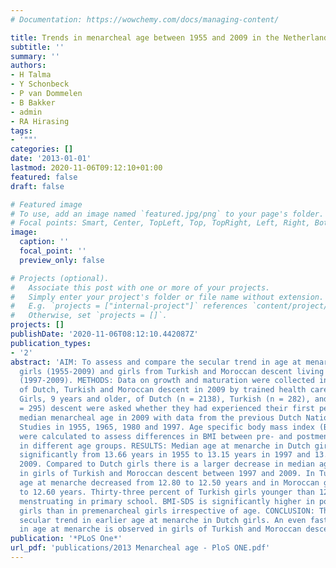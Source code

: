 ```yaml
---
# Documentation: https://wowchemy.com/docs/managing-content/

title: Trends in menarcheal age between 1955 and 2009 in the Netherlands.
subtitle: ''
summary: ''
authors:
- H Talma
- Y Schonbeck
- P van Dommelen
- B Bakker
- admin
- RA Hirasing
tags:
- '""'
categories: []
date: '2013-01-01'
lastmod: 2020-11-06T09:12:10+01:00
featured: false
draft: false

# Featured image
# To use, add an image named `featured.jpg/png` to your page's folder.
# Focal points: Smart, Center, TopLeft, Top, TopRight, Left, Right, BottomLeft, Bottom, BottomRight.
image:
  caption: ''
  focal_point: ''
  preview_only: false

# Projects (optional).
#   Associate this post with one or more of your projects.
#   Simply enter your project's folder or file name without extension.
#   E.g. `projects = ["internal-project"]` references `content/project/deep-learning/index.md`.
#   Otherwise, set `projects = []`.
projects: []
publishDate: '2020-11-06T08:12:10.442087Z'
publication_types:
- '2'
abstract: 'AIM: To assess and compare the secular trend in age at menarche in Dutch
  girls (1955-2009) and girls from Turkish and Moroccan descent living in the Netherlands
  (1997-2009). METHODS: Data on growth and maturation were collected in 20,867 children
  of Dutch, Turkish and Moroccan descent in 2009 by trained health care professionals.
  Girls, 9 years and older, of Dutch (n = 2138), Turkish (n = 282), and Moroccan (n
  = 295) descent were asked whether they had experienced their first period. We compared
  median menarcheal age in 2009 with data from the previous Dutch Nationwide Growth
  Studies in 1955, 1965, 1980 and 1997. Age specific body mass index (BMI) z-scores
  were calculated to assess differences in BMI between pre- and postmenarcheal girls
  in different age groups. RESULTS: Median age at menarche in Dutch girls, decreased
  significantly from 13.66 years in 1955 to 13.15 years in 1997 and 13.05 years in
  2009. Compared to Dutch girls there is a larger decrease in median age of menarche
  in girls of Turkish and Moroccan descent between 1997 and 2009. In Turkish girls
  age at menarche decreased from 12.80 to 12.50 years and in Moroccan girls from 12.90
  to 12.60 years. Thirty-three percent of Turkish girls younger than 12 years start
  menstruating in primary school. BMI-SDS is significantly higher in postmenarcheal
  girls than in premenarcheal girls irrespective of age. CONCLUSION: There is a continuing
  secular trend in earlier age at menarche in Dutch girls. An even faster decrease
  in age at menarche is observed in girls of Turkish and Moroccan descent in the Netherlands.'
publication: '*PLoS One*'
url_pdf: 'publications/2013 Menarcheal age - PloS ONE.pdf'
---
```

